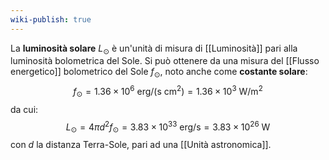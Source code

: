 ```yaml
---
wiki-publish: true
---
```

La **luminosità solare** $L_{\odot}$ è un'unità di misura di [[Luminosità]] pari alla luminosità bolometrica del Sole. Si può ottenere da una misura del [[Flusso energetico]] bolometrico del Sole $f_{\odot}$, noto anche come **costante solare**:
$$f_{\odot}=1.36\times10^{6}\text{ erg/(s cm}^{2})=1.36\times10^{3}\text{ W/m}^{2}$$
da cui:
$$L_{\odot}=4\pi d^{2}f_{\odot}=3.83\times10^{33}\text{ erg/s}=3.83\times10^{26}\text{ W}$$
con $d$ la distanza Terra-Sole, pari ad una [[Unità astronomica]].